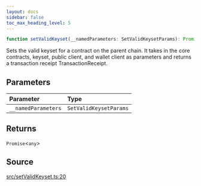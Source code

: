 ```yaml
---
layout: docs
sidebar: false
toc_max_heading_level: 5
---
```


```ts
function setValidKeyset(__namedParameters: SetValidKeysetParams): Promise<any>;
```

Sets the valid keyset for a contract on the parent chain. It takes in the
core contracts, keyset, public client, and wallet client as parameters and
returns a transaction receipt TransactionReceipt.

## Parameters

| Parameter           | Type                   |
| :------------------ | :--------------------- |
| `__namedParameters` | `SetValidKeysetParams` |

## Returns

`Promise`\<`any`\>

## Source

[src/setValidKeyset.ts:20](https://github.com/OffchainLabs/arbitrum-orbit-sdk/blob/9d5595a042e42f7d6b9af10a84816c98ea30f330/src/setValidKeyset.ts#L20)

